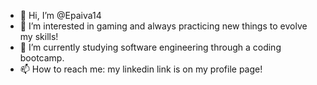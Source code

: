 - 👋 Hi, I’m @Epaiva14
- 👀 I’m interested in gaming and always practicing new things to evolve my skills!
- 🌱 I’m currently studying software engineering through a coding bootcamp.
- 📫 How to reach me: my linkedin link is on my profile page!

<!---
Epaiva14/Epaiva14 is a ✨ special ✨ repository because its `README.md` (this file) appears on your GitHub profile.
You can click the Preview link to take a look at your changes.
--->
